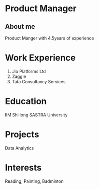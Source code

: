 # Product Manager
## About me
Product Manger with 4.5years of experience 

# Work Experience
1.	Jio Platforms Ltd
2.	Zaggle
3.	Tata Consultancy Services

# Education
IIM Shillong
SASTRA University

# Projects
Data Analytics

# Interests
Reading, Painting, Badminton

